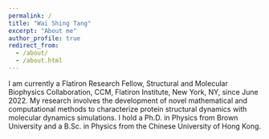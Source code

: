 ```yaml
---
permalink: /
title: "Wai Shing Tang"
excerpt: "About me"
author_profile: true
redirect_from: 
  - /about/
  - /about.html
---
```


<!-- Wai Shing Tang, Ph.D. -->
<!-- ====== -->

I am currently a Flatiron Research Fellow, Structural and Molecular Biophysics Collaboration, CCM, Flatiron Institute, New York, NY, since June 2022. My research involves the development of novel mathematical and computational methods to characterize protein structural dynamics with molecular dynamics simulations. I hold a Ph.D. in Physics from Brown University and a B.Sc. in Physics from the Chinese University of Hong Kong.